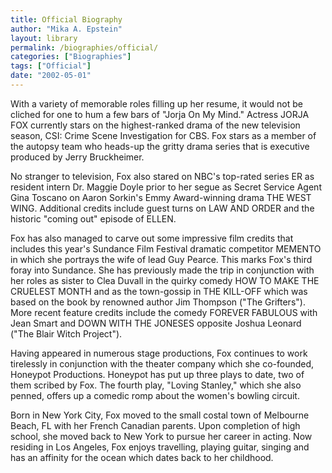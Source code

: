 ```yaml
---
title: Official Biography
author: "Mika A. Epstein"
layout: library
permalink: /biographies/official/
categories: ["Biographies"]
tags: ["Official"]
date: "2002-05-01"
---
```


With a variety of memorable roles filling up her resume, it would not be cliched for one to hum a few bars of "Jorja On My Mind." Actress JORJA FOX currently stars on the highest-ranked drama of the new television season, CSI: Crime Scene Investigation for CBS. Fox stars as a member of the autopsy team who heads-up the gritty drama series that is executive produced by Jerry Bruckheimer.

No stranger to television, Fox also stared on NBC's top-rated series ER as resident intern Dr. Maggie Doyle prior to her segue as Secret Service Agent Gina Toscano on Aaron Sorkin's Emmy Award-winning drama THE WEST WING. Additional credits include guest turns on LAW AND ORDER and the historic "coming out" episode of ELLEN.

Fox has also managed to carve out some impressive film credits that includes this year's Sundance Film Festival dramatic competitor MEMENTO in which she portrays the wife of lead Guy Pearce. This marks Fox's third foray into Sundance. She has previously made the trip in conjunction with her roles as sister to Clea Duvall in the quirky comedy HOW TO MAKE THE CRUELEST MONTH and as the town-gossip in THE KILL-OFF which was based on the book by renowned author Jim Thompson ("The Grifters"). More recent feature credits include the comedy FOREVER FABULOUS with Jean Smart and DOWN WITH THE JONESES opposite Joshua Leonard ("The Blair Witch Project").

Having appeared in numerous stage productions, Fox continues to work tirelessly in conjunction with the theater company which she co-founded, Honeypot Productions. Honeypot has put up three plays to date, two of them scribed by Fox. The fourth play, "Loving Stanley," which she also penned, offers up a comedic romp about the women's bowling circuit.

Born in New York City, Fox moved to the small costal town of Melbourne Beach, FL with her French Canadian parents. Upon completion of high school, she moved back to New York to pursue her career in acting. Now residing in Los Angeles, Fox enjoys travelling, playing guitar, singing and has an affinity for the ocean which dates back to her childhood.
